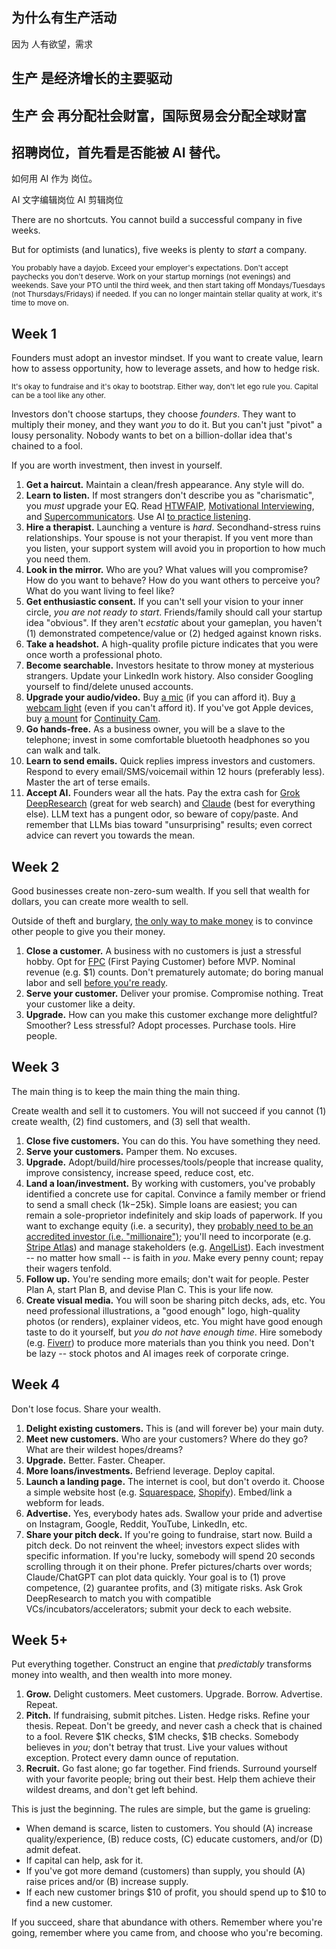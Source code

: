 ## 为什么有生产活动

因为 人有欲望，需求

## 生产 是经济增长的主要驱动

## 生产 会 再分配社会财富，国际贸易会分配全球财富

## 招聘岗位，首先看是否能被 AI 替代。

如何用  AI 作为 岗位。


AI 文字编辑岗位
AI 剪辑岗位

There are no shortcuts. You cannot build a successful company in five weeks.

But for optimists (and lunatics), five weeks is plenty to _start_ a company.

<small id="footnote-note">You probably have a dayjob. Exceed your employer's expectations. Don't accept paychecks you don't deserve. Work on your startup mornings (not evenings) and weekends. Save your PTO until the third week, and then start taking off Mondays/Tuesdays (not Thursdays/Fridays) if needed. If you can no longer maintain stellar quality at work, it's time to move on.</small>

## Week 1

Founders must adopt an investor mindset. If you want to create value, learn how to assess opportunity, how to leverage assets, and how to hedge risk.

<small id="footnote-note">It's okay to fundraise and it's okay to bootstrap. Either way, don't let ego rule you. Capital can be a tool like any other.</small>

Investors don't choose startups, they choose _founders_. They want to multiply their money, and they want _you_ to do it. But you can't just "pivot" a lousy personality. Nobody wants to bet on a billion-dollar idea that's chained to a fool.

If you are worth investment, then invest in yourself.

1.  **Get a haircut.** Maintain a clean/fresh appearance. Any style will do.
2.  **Learn to listen.** If most strangers don't describe you as "charismatic", you _must_ upgrade your EQ. Read [HTWFAIP](https://bookshop.org/p/books/how-to-win-friends-and-influence-people-dale-carnegie/7496534?ean=9780671027032&next=t), [Motivational Interviewing](https://bookshop.org/p/books/motivational-interviewing-helping-people-change-and-grow-william-r-miller/19798346?ean=9781462552795&next=t), and [Supercommunicators](https://bookshop.org/p/books/supercommunicators-the-power-of-conversation-and-hidden-language-of-connection-charles-duhigg/20112446?ean=9780593243916&next=t). Use AI [to practice listening](https://taylor.town/aimi).
3.  **Hire a therapist.** Launching a venture is _hard_. Secondhand-stress ruins relationships. Your spouse is not your therapist. If you vent more than you listen, your support system will avoid you in proportion to how much you need them.
4.  **Look in the mirror.** Who are you? What values will you compromise? How do you want to behave? How do you want others to perceive you? What do you want living to feel like?
5.  **Get enthusiastic consent.** If you can't sell your vision to your inner circle, _you are not ready to start_. Friends/family should call your startup idea "obvious". If they aren't _ecstatic_ about your gameplan, you haven't (1) demonstrated competence/value or (2) hedged against known risks.
6.  **Take a headshot.** A high-quality profile picture indicates that you were once worth a professional photo.
7.  **Become searchable.** Investors hesitate to throw money at mysterious strangers. Update your LinkedIn work history. Also consider Googling yourself to find/delete unused accounts.
8.  **Upgrade your audio/video.** Buy [a mic](https://www.amazon.com/Shure-MV6-Microphone-Dynamic-Streaming/dp/B0DBJ5DBL8/ref=sr_1_7) (if you can afford it). Buy [a webcam light](https://www.amazon.com/dp/B09J8R8RWZ) (even if you can't afford it). If you've got Apple devices, buy [a mount](https://www.amazon.com/dp/B0B5S7X6BN) for [Continuity Cam](https://support.apple.com/en-us/102546).
9.  **Go hands-free.** As a business owner, you will be a slave to the telephone; invest in some comfortable bluetooth headphones so you can walk and talk.
10.  **Learn to send emails.** Quick replies impress investors and customers. Respond to every email/SMS/voicemail within 12 hours (preferably less). Master the art of terse emails.
11.  **Accept AI.** Founders wear all the hats. Pay the extra cash for [Grok DeepResearch](https://grok.com/) (great for web search) and [Claude](https://claude.ai/) (best for everything else). LLM text has a pungent odor, so beware of copy/paste. And remember that LLMs bias toward "unsurprising" results; even correct advice can revert you towards the mean.

## Week 2

Good businesses create non-zero-sum wealth. If you sell that wealth for dollars, you can create more wealth to sell.

Outside of theft and burglary, [the only way to make money](https://taylor.town/make-money) is to convince other people to give you their money.

1.  **Close a customer.** A business with no customers is just a stressful hobby. Opt for [FPC](https://taylor.town/fpc) (First Paying Customer) before MVP. Nominal revenue (e.g. $1) counts. Don't prematurely automate; do boring manual labor and sell [before you're ready](https://taylor.town/ready-matters).
2.  **Serve your customer.** Deliver your promise. Compromise nothing. Treat your customer like a deity.
3.  **Upgrade.** How can you make this customer exchange more delightful? Smoother? Less stressful? Adopt processes. Purchase tools. Hire people.

## Week 3

The main thing is to keep the main thing the main thing.

Create wealth and sell it to customers. You will not succeed if you cannot (1) create wealth, (2) find customers, and (3) sell that wealth.

1.  **Close five customers.** You can do this. You have something they need.
2.  **Serve your customers.** Pamper them. No excuses.
3.  **Upgrade.** Adopt/build/hire processes/tools/people that increase quality, improve consistency, increase speed, reduce cost, etc.
4.  **Land a loan/investment.** By working with customers, you've probably identified a concrete use for capital. Convince a family member or friend to send a small check ($1k-$25k). Simple loans are easiest; you can remain a sole-proprietor indefinitely and skip loads of paperwork. If you want to exchange equity (i.e. a security), they [probably need to be an accredited investor (i.e. "millionaire")](https://kkoslawyers.com/what-to-be-aware-of-in-the-friends-and-family-round-of-financing/); you'll need to incorporate (e.g. [Stripe Atlas](https://stripe.com/atlas)) and manage stakeholders (e.g. [AngelList](https://www.angellist.com/)). Each investment -- no matter how small -- is faith in _you_. Make every penny count; repay their wagers tenfold.
5.  **Follow up.** You're sending more emails; don't wait for people. Pester Plan A, start Plan B, and devise Plan C. This is your life now.
6.  **Create visual media.** You will soon be sharing pitch decks, ads, etc. You need professional illustrations, a "good enough" logo, high-quality photos (or renders), explainer videos, etc. You might have good enough taste to do it yourself, but _you do not have enough time_. Hire somebody (e.g. [Fiverr](https://www.fiverr.com/)) to produce more materials than you think you need. Don't be lazy -- stock photos and AI images reek of corporate cringe.

## Week 4

Don't lose focus. Share your wealth.

1.  **Delight existing customers.** This is (and will forever be) your main duty.
2.  **Meet new customers.** Who are your customers? Where do they go? What are their wildest hopes/dreams?
3.  **Upgrade.** Better. Faster. Cheaper.
4.  **More loans/investments.** Befriend leverage. Deploy capital.
5.  **Launch a landing page.** The internet is cool, but don't overdo it. Choose a simple website host (e.g. [Squarespace](https://www.squarespace.com/), [Shopify](https://www.shopify.com/)). Embed/link a webform for leads.
6.  **Advertise.** Yes, everybody hates ads. Swallow your pride and advertise on Instagram, Google, Reddit, YouTube, LinkedIn, etc.
7.  **Share your pitch deck.** If you're going to fundraise, start now. Build a pitch deck. Do not reinvent the wheel; investors expect slides with specific information. If you're lucky, somebody will spend 20 seconds scrolling through it on their phone. Prefer pictures/charts over words; Claude/ChatGPT can plot data quickly. Your goal is to (1) prove competence, (2) guarantee profits, and (3) mitigate risks. Ask Grok DeepResearch to match you with compatible VCs/incubators/accelerators; submit your deck to each website.

## Week 5+

Put everything together. Construct an engine that _predictably_ transforms money into wealth, and then wealth into more money.

1.  **Grow.** Delight customers. Meet customers. Upgrade. Borrow. Advertise. Repeat.
2.  **Pitch.** If fundraising, submit pitches. Listen. Hedge risks. Refine your thesis. Repeat. Don't be greedy, and never cash a check that is chained to a fool. Revere $1K checks, $1M checks, $1B checks. Somebody believes in _you_; don't betray that trust. Live your values without exception. Protect every damn ounce of reputation.
3.  **Recruit.** Go fast alone; go far together. Find friends. Surround yourself with your favorite people; bring out their best. Help them achieve their wildest dreams, and don't get left behind.

This is just the beginning. The rules are simple, but the game is grueling:

-   When demand is scarce, listen to customers. You should (A) increase quality/experience, (B) reduce costs, (C) educate customers, and/or (D) admit defeat.
-   If capital can help, ask for it.
-   If you've got more demand (customers) than supply, you should (A) raise prices and/or (B) increase supply.
-   If each new customer brings $10 of profit, you should spend up to $10 to find a new customer.

If you succeed, share that abundance with others. Remember where you're going, remember where you came from, and choose who you're becoming.